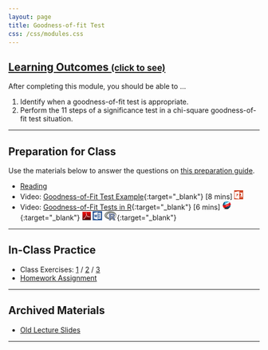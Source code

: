 ```yaml
---
layout: page
title: Goodness-of-fit Test
css: /css/modules.css
---
```


<div class="panel-group-ILOs">
  <div class="panel panel-default">
    <div class="panel-heading">
      <h2 class="panel-title">
        <a data-toggle="collapse" href="#ILOs">Learning Outcomes <small>(click to see)</small></a>
      </h2>
    </div>
    <div id="ILOs" class="panel-collapse collapse">
      <div class="panel-body">

<p>After completing this module, you should be able to ...</p>

<ol>
  <li>Identify when a goodness-of-fit test is appropriate.</li>
  <li>Perform the 11 steps of a significance test in a chi-square goodness-of-fit test situation.</li>
</ol>
      </div>
    </div>
  </div>
</div>

----

## Preparation for Class

Use the materials below to answer the questions on [this preparation guide](GOFTest_Prep).

* [Reading](../book/19_IntroStats.pdf)
* Video: [Goodness-of-Fit Test Example](https://vimeo.com/user45324800/goftest-ex1){:target="_blank"} [8 mins] [![PowerPoint](../img/ppt.png)](GOFTest_PPT.pptx)
* Video: [Goodness-of-Fit Tests in R](https://vimeo.com/user45324800/rgoftest){:target="_blank"} [6 mins] [![Web](../img/web.png)](GOFTest_RHO.html){:target="_blank"}  [![PDF](../img/pdf.png)](GOFTest_RHO.pdf) [![MSWord](../img/word.png)](GOFTest_RHO.docx)  [![R](../img/Rlogo.png)](GOFTest_RHO.R){:target="_blank"}

----

## In-Class Practice

* Class Exercises: [1](GOFTest_CE1) / [2](GOFTest_CE2) / [3](GOFTest_CE3)
* [Homework Assignment](GOFTest_HW)

----

## Archived Materials

* [Old Lecture Slides](GOFTest_PPT_old.pptx)

----
